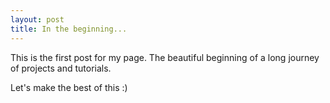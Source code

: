 ```yaml
---
layout: post
title: In the beginning...
---
```


This is the first post for my page. The beautiful beginning of a long journey of projects and tutorials.

Let's make the best of this :)